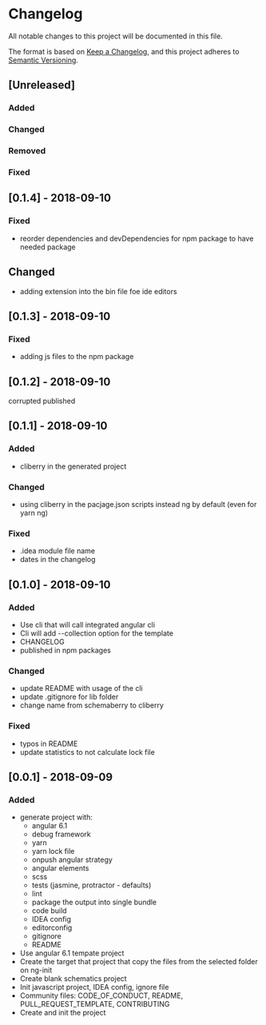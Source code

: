# Changelog
All notable changes to this project will be documented in this file.

The format is based on [Keep a Changelog](https://keepachangelog.com/en/1.0.0/),
and this project adheres to [Semantic Versioning](https://semver.org/spec/v2.0.0.html).

## [Unreleased]
### Added
### Changed
### Removed
### Fixed


## [0.1.4] - 2018-09-10
### Fixed
- reorder dependencies and devDependencies for npm package
to have needed package

## Changed
- adding extension into the bin file foe ide editors

## [0.1.3] - 2018-09-10
### Fixed
- adding js files to the npm package

## [0.1.2] - 2018-09-10
corrupted published

## [0.1.1] - 2018-09-10
### Added
- cliberry in the generated project

### Changed
- using cliberry in the pacjage.json scripts instead ng by default 
(even for yarn ng)

### Fixed
- .idea module file name
- dates in the changelog


## [0.1.0] - 2018-09-10
### Added
- Use cli that will call integrated angular cli
- Cli will add --collection option for the template 
- CHANGELOG
- published in npm packages

### Changed
- update README with usage of the cli
- update .gitignore for lib folder
- change name from schemaberry to cliberry

### Fixed
- typos in README
- update statistics to not calculate lock file


## [0.0.1] - 2018-09-09
### Added
- generate project with:
  * angular 6.1
  * debug framework
  * yarn 
  * yarn lock file
  * onpush angular strategy
  * angular elements
  * scss
  * tests (jasmine, protractor - defaults)
  * lint
  * package the output into single bundle
  * code build
  * IDEA config 
  * editorconfig
  * gitignore
  * README
- Use angular 6.1 tempate project
- Create the target that project that copy the files from the selected folder on ng-init
- Create blank schematics project
- Init javascript project, IDEA config, ignore file
- Community files: CODE_OF_CONDUCT, README, PULL_REQUEST_TEMPLATE, CONTRIBUTING
- Create and init the project